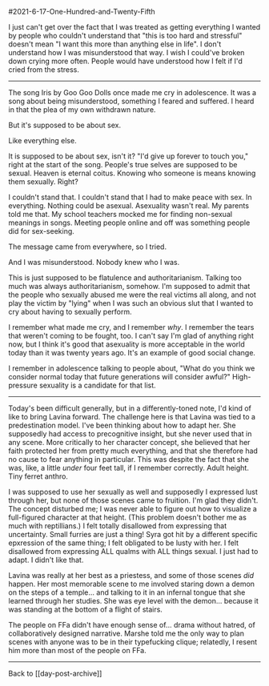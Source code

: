 #2021-6-17-One-Hundred-and-Twenty-Fifth

I just can't get over the fact that I was treated as getting everything I wanted by people who couldn't understand that "this is too hard and stressful" doesn't mean "I want this more than anything else in life".  I don't understand how I was misunderstood that way.  I wish I could've broken down crying more often.  People would have understood how I felt if I'd cried from the stress.


---
The song Iris by Goo Goo Dolls once made me cry in adolescence.  It was a song about being misunderstood, something I feared and suffered.  I heard in that the plea of my own withdrawn nature.

But it's supposed to be about sex.

Like everything else.

It is supposed to be about sex, isn't it?  "I'd give up forever to touch you," right at the start of the song.  People's true selves are supposed to be sexual.  Heaven is eternal coitus.  Knowing who someone is means knowing them sexually.  Right?

I couldn't stand that.  I couldn't stand that I had to make peace with sex.  In everything.  Nothing could be asexual.  Asexuality wasn't real.  My parents told me that.  My school teachers mocked me for finding non-sexual meanings in songs.  Meeting people online and off was something people did for sex-seeking.

The message came from everywhere, so I tried.

And I was misunderstood.  Nobody knew who I was.

This is just supposed to be flatulence and authoritarianism.  Talking too much was always authoritarianism, somehow.  I'm supposed to admit that the people who sexually abused me were the real victims all along, and not play the victim by "lying" when I was such an obvious slut that I wanted to cry about having to sexually perform.

I remember what made me cry, and I remember *why*.  I remember the tears that weren't coming to be fought, too.  I can't say I'm glad of anything right now, but I think it's good that asexuality is more acceptable in the world today than it was twenty years ago.  It's an example of good social change.

I remember in adolescence talking to people about, "What do you think we consider normal today that future generations will consider awful?"  High-pressure sexuality is a candidate for that list.

---
Today's been difficult generally, but in a differently-toned note, I'd kind of like to bring Lavina forward.  The challenge here is that Lavina was tied to a predestination model.  I've been thinking about how to adapt her.  She supposedly had access to precognitive insight, but she never used that in any scene.  More critically to her character concept, she believed that her faith protected her from pretty much everything, and that she therefore had no cause to fear anything in particular.  This was despite the fact that she was, like, a little *under* four feet tall, if I remember correctly.  Adult height.  Tiny ferret anthro.

I was supposed to use her sexually as well and supposedly I expressed lust through her, but none of those scenes came to fruition.  I'm glad they didn't.  The concept disturbed me; I was never able to figure out how to visualize a full-figured character at that height.  (This problem doesn't bother me as much with reptillians.)  I felt totally disallowed from expressing that uncertainty.  Small furries are just a thing!  Syra got hit by a different specific epxression of the same thing; I felt obligated to be lusty with her.  I felt disallowed from expressing ALL qualms with ALL things sexual.  I just had to adapt.  I didn't like that.

Lavina was really at her best as a priestess, and some of those scenes *did* happen.  Her most memorable scene to me involved staring down a demon on the steps of a temple... and talking to it in an infernal tongue that she learned through her studies.  She was eye level with the demon... because it was standing at the bottom of a flight of stairs.

The people on FFa didn't have enough sense of... drama without hatred, of collaboratively designed narrative.  Marshe told me the only way to plan scenes with anyone was to be in their typefucking clique; relatedly, I resent him more than most of the people on FFa.

---
Back to [[day-post-archive]]